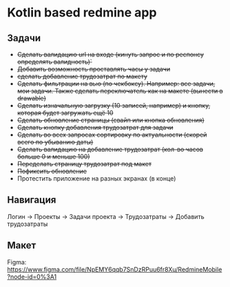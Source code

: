 # Kotlin based redmine app

## Задачи

* ~~Сделать валидацию url на входе (кинуть запрос и по респонсу определять валидность)`~~
* ~~Добавить возможность проставлять часы у задачи~~
* ~~сделать добавление трудозатрат по макету~~
* ~~Сделать фильтрации на вью (по чекбоксу). Например: все задачи, мои задачи. Также сделать переключатель как на макете (вынести в drawable)~~
* ~~Сделать изначальную загрузку (10 записей, например) и кнопку, которая будет загружать ещё 10~~
* ~~Сделать обновление страницы (свайп или кнопка обновления)~~
* ~~Сделать кнопку добавления трудозатрат для задачи~~
* ~~Сделать во всех запросах сортировку по актуальности (скорей всего по убыванию даты)~~
* ~~Сделать валидацию на добавление трудозатрат (кол-во часов больше 0 и меньше 100)~~
* ~~Переделать страницу трудозатрат под макет~~
* ~~Пофиксить обновление~~
* Протестить приложение на разных экранах (в конце)

## Навигация

Логин -> Проекты -> Задачи проекта -> Трудозатраты -> Добавить трудозатраты  

## Макет

Figma: <https://www.figma.com/file/NpEMY6qqb7SnDzRPuu6fr8Xu/RedmineMobile?node-id=0%3A1>
